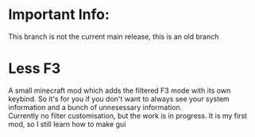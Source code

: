 # Important Info:
This branch is not the current main release, this is an old branch
# Less F3
A small minecraft mod which adds the filtered F3 mode with its own keybind. So it's for you if you don't want to always see your system information and a bunch of unnesessary information.  
Currently no filter customisation, but the work is in progress. It is my first mod, so I still learn how to make gui
